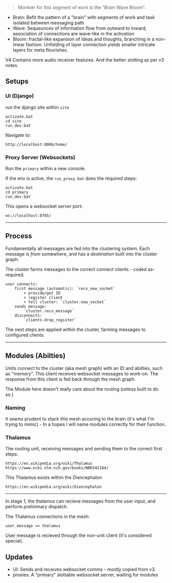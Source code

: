 

> Monkier for this segment of work is the "Brain Wave Bloom".


+ Brain: Befit the pattern of a "brain" with segments of work and task isolated between messaging path
+ Wave: Sequeunces of information flow from outward to inward, association of connections are wave-like in the activation
+ Bloom: fractal-like expansion of ideas and thoughts, branching in a non-linear fashion. Unfolding of layer connection yields smaller intricate layers for meta flourishes.


V4 Contains more audio receiver features. And the better slotting as per v3 notes.


## Setups

### UI (Django)

run the django site within `site`

    activate.bat
    cd site
    run_dev.bat

Navigate to:

    http://localhost:8006/home/

### Proxy Server (Websockets)

Run the `primary` within a new console.

If the env is active, the `run_proxy.bat` does the required steps:

    activate.bat
    cd primary
    run_dev.bat

This opens a websocket server port:

    ws://localhost:8765/


---

## Process

Fundamentally all messages are fed into the clustering system. Each message is _from_ somewhere, and has a _destination_ built into the cluster graph.

The cluster farms messages to the correct connect clients - coded as-required.


    user connects:
        first message (automatic): `recv_new_socket`
            + provide/get ID
            + register client
            + tell cluster: `cluster.new_socket`
        sends message:
            `cluster.recv_message`
        disconnects:
            `clients.drop_register`

The next steps are applied within the cluster, farming messages to configured clients.

---

## Modules (Abilties)

Units connect to the cluster (aka mesh graph) with an ID and abilties, such as "memory". This client receives websocket messages to work-on. The response from this client is fed back through the mesh graph.

The Module here doesn't really care about the routing (unless built to do so.)

### Naming

It seems prudent to stack this mesh accoring to the brain (it's what I'm trying to mimic) - In a hopes I will name modules correctly for their function.


### Thalamus

The routing unit, receiving messages and sending them to the correct first steps.

    https://en.wikipedia.org/wiki/Thalamus
    https://www.ncbi.nlm.nih.gov/books/NBK542184/

This Thalamus exists within the Diencephalon

    https://en.wikipedia.org/wiki/Diencephalon

---

In stage 1, the thalamus can recieve messages from the user input, and perform prelinimary dispatch.

The Thalamus connections in the mesh:

    user_message => thalamus

User message is recieved through the non-unit client (it's considered special).



## Updates

+ UI: Sends and receives websocket comms - mostly copied from v3.
+ proxies: A "primary" slottable websocket server, waiting for modules

